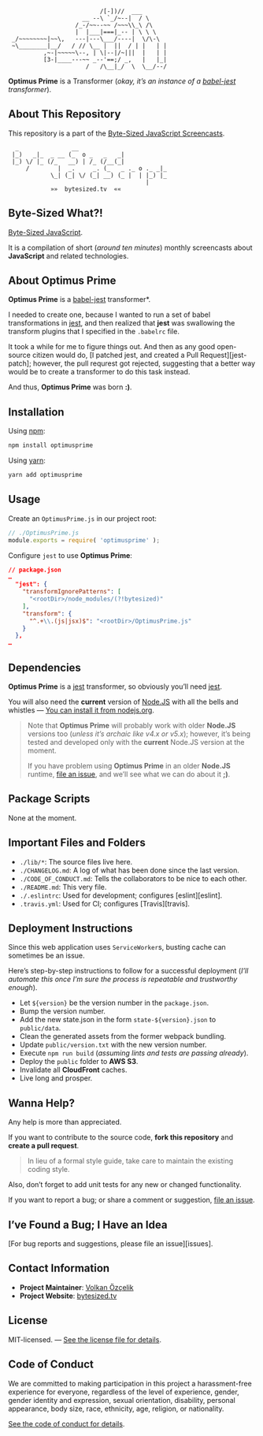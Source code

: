 ```
                          /[-])//  ___
                     __ --\ `_/~--|  / \
                   /_-/~~--~~ /~~~\\_\ /\
                   |  |___|===|_-- | \ \ \
 _/~~~~~~~~|~~\,   ---|---\___/----|  \/\-\
 ~\________|__/   / // \__ |  ||  / | |   | |
          ,~-|~~~~~\--, | \|--|/~|||  |   | |
          [3-|____---~~ _--'==;/ _,   |   |_|
                      /   /\__|_/  \  \__/--/
```

**Optimus Prime** is a Transformer (*okay, it’s an instance of a [babel-jest](babel-jest) transformer*). 

## About This Repository

This repository is a part of the [Byte-Sized JavaScript Screencasts][vidcast].

```
  _               __
 |_)   _|_  _ __ (_  o _   _   _|
 |_) \/ |_ (/_   __) | /_ (/__(_|
     /        |  _.     _. (_   _ ._ o ._ _|_
            \_| (_| \/ (_| __) (_ |  | |_) |_
                                       |
            »»  bytesized.tv  ««
```

## Byte-Sized What?!

[Byte-Sized JavaScript][vidcast].

It is a compilation of short (*around ten minutes*) monthly screencasts about **JavaScript** and related technologies.

[vidcast]: https://bytesized.tv/ "ByteSized.TV"

## About **Optimus Prime**

**Optimus Prime** is a [babel-jest](babel-jest) transformer*. 

I needed to create one, because I wanted to run a set of babel transformations in [jest][jest], and then realized that **jest** was swallowing the transform plugins that I specified in the `.babelrc` file.

It took a while for me to figure things out. And then as any good open-source citizen would do, [I patched jest, and created a Pull Request][jest-patch]; however, the pull requrest got rejected, suggesting that a better way would be to create a transformer to do this task instead.

And thus, **Optimus Prime** was born **:)**.

## Installation

Using [npm][npm]:

```bash
npm install optimusprime
```

Using [yarn][yarn]:

```bash
yarn add optimusprime
```

## Usage

Create an `OptimusPrime.js` in our project root:

```js
// ./OptimusPrime.js
module.exports = require( 'optimusprime' );
```

Configure `jest` to use **Optimus Prime**:

```json
// package.json
…
  "jest": {
    "transformIgnorePatterns": [
      "<rootDir>/node_modules/(?!bytesized)"
    ],
    "transform": {
      "^.+\\.(js|jsx)$": "<rootDir>/OptimusPrime.js"
    }
  },
…
```

## Dependencies

**Optimus Prime** is a [jest][jest] transformer, so obviously you’ll need [jest][jest].

You will also need the **current** version of [Node.JS](https://nodejs.org/) with all the bells and whistles — [You can install it from nodejs.org](https://nodejs.org/).

> Note that **Optimus Prime** will probably work with older **Node.JS** versions too (*unless it’s archaic like v4.x or v5.x*); however, it’s being tested and developed only with the **current** Node.JS version at the moment. 
>
> If you have problem using **Optimus Prime** in an older **Node.JS** runtime, [file an issue][issue], and we’ll see what we can do about it **;)**.

## Package Scripts

None at the moment.

## Important Files and Folders

* `./lib/*`: The source files live here.
* `./CHANGELOG.md`: A log of what has been done since the last version.
* `./CODE_OF_CONDUCT.md`: Tells the collaborators to be nice to each other.
* `./README.md`: This very file.
* `./.eslintrc`: Used for development; configures [eslint][eslint].
* `.travis.yml`: Used for CI; configures [Travis][travis].

## Deployment Instructions

Since this web application uses `ServiceWorker`s, busting cache can sometimes be an issue.

Here’s step-by-step instructions to follow for a successful deployment (*I’ll automate this once I’m sure the process is repeatable and trustworthy enough*).

* Let `${version}` be the version number in the `package.json`.
* Bump the version number.
* Add the new state.json in the form `state-${version}.json` to `public/data`.
* Clean the generated assets from the former webpack bundling.
* Update `public/version.txt` with the new version number.
* Execute `npm run build` (*assuming lints and tests are passing already*).
* Deploy the `public` folder to **AWS S3**.
* Invalidate all **CloudFront** caches.
* Live long and prosper.

## Wanna Help?

Any help is more than appreciated.

If you want to contribute to the source code, **fork this repository** and **create a pull request**.

> In lieu of a formal style guide, take care to maintain the existing coding style.

Also, don’t forget to add unit tests for any new or changed functionality.

If you want to report a bug; or share a comment or suggestion, [file an issue][issue].

## I’ve Found a Bug; I Have an Idea

[For bug reports and suggestions, please file an issue][issues].

## Contact Information

* **Project Maintainer**: [Volkan Özçelik](https://volkan.io/)
* **Project Website**: [bytesized.tv](https://bytesized.tv/)

## License

MIT-licensed. — [See the license file for details](LICENSE.md).

## Code of Conduct

We are committed to making participation in this project a harassment-free experience for everyone, regardless of the level of experience, gender, gender identity and expression, sexual orientation, disability, personal appearance, body size, race, ethnicity, age, religion, or nationality.

[See the code of conduct for details](CODE_OF_CONDUCT.md).

[npm]: https://www.npmjs.com "npm"
[yarn]: https://yarnpkg.com "yarn"
[babel-jest]: https://github.com/babel/babel-jest "babel-jest"
[jest]: https://facebook.github.io/jest/ "jest"
[issue]: https://github.com/jsbites/bytesized.tv.web/issues/new "File an issue"
